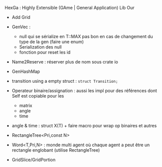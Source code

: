 HexGa : Highly Extensible (GAme | General Application) Lib Our

- Add Grid

- GenVec : 
    - null qui se sérialize en T::MAX pas bon en cas de changement du type de la gen (faire une enum)
    - Serialization des null
    - fonction pour reset les id


- Name2Reserve : réserver plus de nom sous crate io

- GenHashMap

- transition using a empty struct : `struct Transition;`


- Operateur binaire/assignation : aussi les impl pour des références dont Self est copiable pour les
    - matrix
    - angle
    - time

- angle & time : struct X<T>(T) + faire macro pour wrap op binaires et autres

- RectangleTree<Pri,const N>
- Word<T,Pri,N> : monde multi agent où chaque agent a peut être un rectangle englobant (utilise RectangleTree)

- GridSlice/GridPortion
